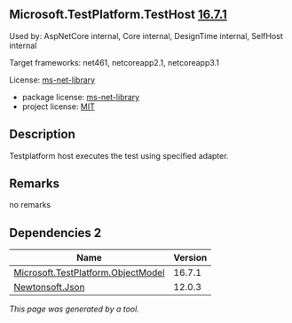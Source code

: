Microsoft.TestPlatform.TestHost [16.7.1](https://www.nuget.org/packages/Microsoft.TestPlatform.TestHost/16.7.1)
--------------------

Used by: AspNetCore internal, Core internal, DesignTime internal, SelfHost internal

Target frameworks: net461, netcoreapp2.1, netcoreapp3.1

License: [ms-net-library](../../../../licenses/ms-net-library) 

- package license: [ms-net-library](http://www.microsoft.com/web/webpi/eula/net_library_eula_enu.htm) 
- project license: [MIT](https://github.com/microsoft/vstest/) 

Description
-----------
Testplatform host executes the test using specified adapter.

Remarks
-----------
no remarks


Dependencies 2
-----------

|Name|Version|
|----------|:----|
|[Microsoft.TestPlatform.ObjectModel](../../../../packages/nuget.org/microsoft.testplatform.objectmodel/16.7.1)|16.7.1|
|[Newtonsoft.Json](../../../../packages/nuget.org/newtonsoft.json/12.0.3)|12.0.3|

*This page was generated by a tool.*